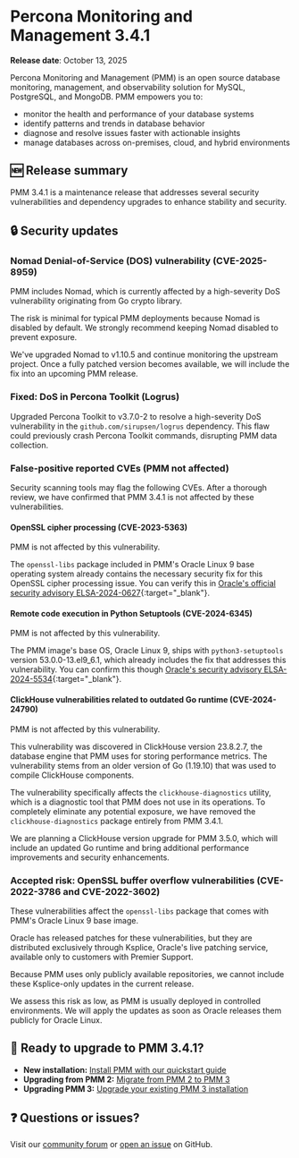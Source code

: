 # Percona Monitoring and Management 3.4.1

**Release date**: October 13, 2025

Percona Monitoring and Management (PMM) is an open source database monitoring, management, and observability solution for MySQL, PostgreSQL, and MongoDB. PMM empowers you to:

- monitor the health and performance of your database systems
- identify patterns and trends in database behavior
- diagnose and resolve issues faster with actionable insights
- manage databases across on-premises, cloud, and hybrid environments

## 🆕 Release summary

PMM 3.4.1 is a maintenance release that addresses several security vulnerabilities and dependency upgrades to enhance stability and security.

## 🔒 Security updates

### Nomad Denial-of-Service (DOS) vulnerability (CVE-2025-8959)

PMM includes Nomad, which is currently affected by a high-severity DoS vulnerability originating from Go crypto library. 

The risk is minimal for typical PMM deployments because Nomad is disabled by default.
We strongly recommend keeping Nomad disabled to prevent exposure.

We've upgraded Nomad to v1.10.5 and continue monitoring the upstream project. Once a fully patched version becomes available, we will include the fix into an upcoming PMM release. 

### Fixed: DoS in Percona Toolkit (Logrus)
Upgraded Percona Toolkit to v3.7.0-2 to resolve a high-severity DoS vulnerability in the `github.com/sirupsen/logrus` dependency. This flaw could previously crash Percona Toolkit commands, disrupting PMM data collection.

### False-positive reported CVEs (PMM not affected)
Security scanning tools may flag the following CVEs. After a thorough review, we have confirmed that PMM 3.4.1 is not affected by these vulnerabilities.

#### OpenSSL cipher processing (CVE-2023-5363)
PMM is not affected by this vulnerability.

The `openssl-libs` package included in PMM's Oracle Linux 9 base operating system already contains the necessary security fix for this OpenSSL cipher processing issue. You can verify this in [Oracle's official security advisory ELSA-2024-0627](https://linux.oracle.com/errata/ELSA-2024-0627.html){:target="_blank"}.

#### Remote code execution in Python Setuptools (CVE-2024-6345)
PMM is not affected by this vulnerability. 

The PMM image's base OS, Oracle Linux 9, ships with `python3-setuptools` version 53.0.0-13.el9_6.1, which already includes the fix that addresses this vulnerability. You can confirm this though [Oracle's security advisory ELSA-2024-5534](https://linux.oracle.com/errata/ELSA-2024-5534.html){:target="_blank"}.

#### ClickHouse vulnerabilities related to outdated Go runtime (CVE-2024-24790)
PMM is not affected by this vulnerability. 

This vulnerability was discovered in ClickHouse version 23.8.2.7, the database engine that PMM uses for storing performance metrics. The vulnerability stems from an older version of Go (1.19.10) that was used to compile ClickHouse components.

The vulnerability specifically affects the `clickhouse-diagnostics` utility, which is a diagnostic tool that PMM does not use in its operations. To completely eliminate any potential exposure, we have removed the `clickhouse-diagnostics` package entirely from PMM 3.4.1.

We are planning a ClickHouse version upgrade for PMM 3.5.0, which will include an updated Go runtime and bring additional performance improvements and security enhancements.

### Accepted risk: OpenSSL buffer overflow vulnerabilities (CVE-2022-3786 and CVE-2022-3602)
These vulnerabilities affect the `openssl-libs` package that comes with PMM's Oracle Linux 9 base image.

Oracle has released patches for these vulnerabilities, but they are distributed exclusively through Ksplice, Oracle's live patching service, available only to customers with Premier Support. 

Because PMM uses only publicly available repositories, we cannot include these Ksplice-only updates in the current release.

We assess this risk as low, as PMM is usually deployed in controlled environments. We will apply the updates as soon as Oracle releases them publicly for Oracle Linux.

## 🚀 Ready to upgrade to PMM 3.4.1?

- **New installation:** [Install PMM with our quickstart guide](../quickstart/quickstart.md)
- **Upgrading from PMM 2:** [Migrate from PMM 2 to PMM 3](../pmm-upgrade/migrating_from_pmm_2.md)
- **Upgrading PMM 3:** [Upgrade your existing PMM 3 installation](../pmm-upgrade/index.md) 

## ❓ Questions or issues? 

Visit our [community forum](https://forums.percona.com/c/percona-monitoring-and-management-pmm/pmm-3/84) or [open an issue](https://github.com/percona/pmm/issues) on GitHub.